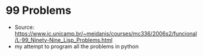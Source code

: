 # 99 Problems

* Source: https://www.ic.unicamp.br/~meidanis/courses/mc336/2006s2/funcional/L-99_Ninety-Nine_Lisp_Problems.html
* my attempt to program all the problems in python

